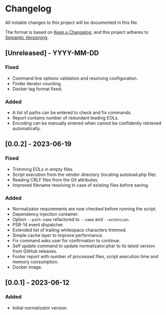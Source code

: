 # Changelog

All notable changes to this project will be documented in this file.

The format is based on [Keep a Changelog](https://keepachangelog.com/en/1.1.0/),
and this project adheres to [Semantic Versioning](https://semver.org/spec/v2.0.0.html).

## [Unreleased] - YYYY-MM-DD

### Fixed

- Command line options validation and resolving configuration.
- Finder iterator counting.
- Docker tag format fixed.

### Added

- A list of paths can be entered to check and fix commands.
- Report contains number of redundant leading EOLs.
- Encoding can be manually entered when cannot be confidently retrieved
  automatically.

## [0.0.2] - 2023-06-19

### Fixed

- Trimming EOLs in empty files.
- Script execution from the vendor directory (locating autoload.php file).
- Reading CRLF files from the Git attributes.
- Improved filename resolving in case of existing files before saving.

### Added

- Normalizator requirements are now checked before running the script.
- Dependency injection container.
- Option `--path-name` refactored to `--name` and `--extension`.
- PSR-14 event dispatcher.
- Extended list of trailing whitespace characters trimmed.
- Simple cache layer to improve performance.
- Fix command asks user for confirmation to continue.
- Self update command to update normalizator.phar to its latest version from
  GitHub releases.
- Footer report with number of processed files, script execution time and memory
  consumption.
- Docker image.

## [0.0.1] - 2023-06-12

### Added

- Initial normalizator version.
